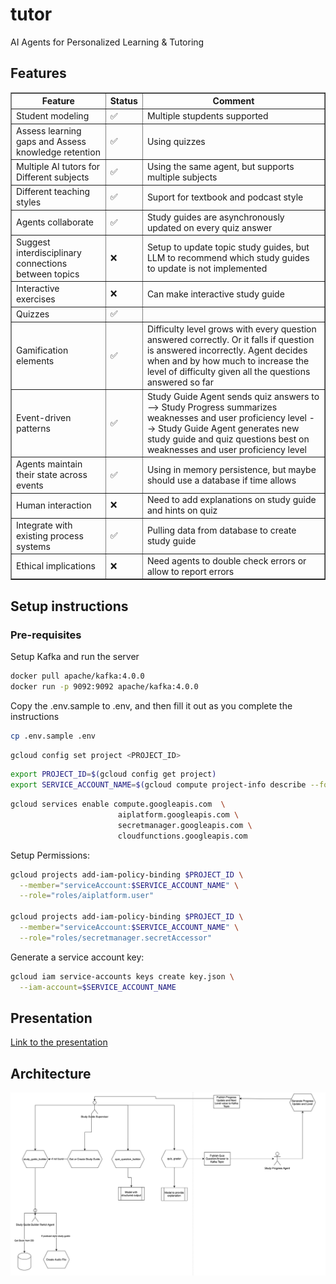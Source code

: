 # tutor
AI Agents for Personalized Learning &amp; Tutoring

## Features
<table border="1" cellspacing="0" cellpadding="6">
  <thead>
    <tr>
      <th>Feature</th>
      <th>Status</th>
      <th>Comment</th>
    </tr>
  </thead>
  <tbody>
    <tr><td>Student modeling</td><td>✅</td><td>Multiple stupdents supported</td></tr>
    <tr><td>Assess learning gaps and Assess knowledge retention</td><td>✅</td><td>Using quizzes</td></tr>
    <tr><td>Multiple AI tutors for Different subjects</td><td>✅</td><td>Using the same agent, but supports multiple subjects</td></tr>
    <tr><td>Different teaching styles</td><td>✅</td><td>Suport for textbook and podcast style</td></tr>
    <tr><td>Agents collaborate</td><td>✅</td><td>Study guides are asynchronously updated on every quiz answer</td></tr>
    <tr><td>Suggest interdisciplinary connections between topics</td><td>❌</td><td>Setup to update topic study guides, but LLM to recommend which study guides to update is not implemented</td></tr>
    <tr><td>Interactive exercises</td><td>❌</td><td>Can make interactive study guide</td></tr>
    <tr><td>Quizzes</td><td>✅</td><td></td></tr>
    <tr><td>Gamification elements</td><td>✅</td><td>Difficulty level grows with every question answered correctly. Or it falls if question is answered incorrectly. Agent decides when and by how much to increase the level of difficulty given all the questions answered so far </td></tr>
    <tr><td>Event-driven patterns</td><td>✅</td><td>Study Guide Agent sends quiz answers to --> Study Progress summarizes weaknesses and user proficiency level --> Study Guide Agent generates new study guide and quiz questions best on weaknesses and user proficiency level</td></tr>
    <tr><td>Agents maintain their state across events</td><td>✅</td><td>Using in memory persistence, but maybe should use a database if time allows</td></tr>
    <tr><td>Human interaction</td><td>❌</td><td>Need to add explanations on study guide and hints on quiz</td></tr>
    <tr><td>Integrate with existing process systems</td><td>✅</td><td>Pulling data from database to create study guide</td></tr>
    <tr><td>Ethical implications</td><td>❌</td><td>Need agents to double check errors or allow to report errors</td></tr>
  </tbody>
</table>


## Setup instructions
### Pre-requisites
Setup Kafka and run the server
```bash
docker pull apache/kafka:4.0.0
docker run -p 9092:9092 apache/kafka:4.0.0
```


Copy the .env.sample to .env, and then fill it out as you complete the instructions
```bash
cp .env.sample .env
```


```bash
gcloud config set project <PROJECT_ID>
```

```bash
export PROJECT_ID=$(gcloud config get project)
export SERVICE_ACCOUNT_NAME=$(gcloud compute project-info describe --format="value(defaultServiceAccount)")
```


```bash
gcloud services enable compute.googleapis.com  \
                        aiplatform.googleapis.com \
                        secretmanager.googleapis.com \
                        cloudfunctions.googleapis.com
```

Setup Permissions:
```bash
gcloud projects add-iam-policy-binding $PROJECT_ID \
  --member="serviceAccount:$SERVICE_ACCOUNT_NAME" \
  --role="roles/aiplatform.user"

gcloud projects add-iam-policy-binding $PROJECT_ID \
  --member="serviceAccount:$SERVICE_ACCOUNT_NAME" \
  --role="roles/secretmanager.secretAccessor"
```

Generate a service account key:
```bash
gcloud iam service-accounts keys create key.json \
  --iam-account=$SERVICE_ACCOUNT_NAME
``` 

## Presentation

[Link to the presentation](./presentation/Tutor%20Agent%20Presentation.pptx)

## Architecture
![Architecture Diagram](images/flowchart.png)
